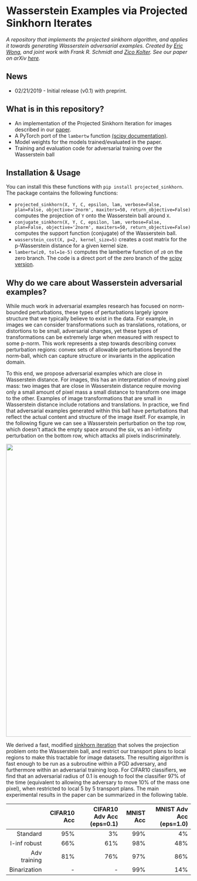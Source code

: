 # Wasserstein Examples via Projected Sinkhorn Iterates

*A repository that implements the projected sinkhorn algorithm, and applies it towards generating Wasserstein adversarial examples. Created by [Eric Wong](https://riceric22.github.io), and joint work with Frank R. Schmidt and [Zico Kolter](http://zicokolter.com). See our paper on arXiv [here][paper].*

[paper]: http://arxiv.org/abs/1902.07906

[lambertw]: https://docs.scipy.org/doc/scipy-0.14.0/reference/generated/scipy.special.lambertw.html
[sinkhorn]: https://arxiv.org/abs/1306.0895

## News
+ 02/21/2019 - Initial release (v0.1) with preprint. 

## What is in this repository? 
+ An implementation of the Projected Sinkhorn Iteration for images described in our [paper][paper].
+ A PyTorch port of the `lambertw` function [(scipy documentation)][lambertw]. 
+ Model weights for the models trained/evaluated in the paper. 
+ Training and evaluation code for adversarial training over the Wasserstein ball

## Installation & Usage
You can install this these functions with 
`pip install projected_sinkhorn`. The package contains the following functions: 
+ `projected_sinkhorn(X, Y, C, epsilon, lam, verbose=False, plan=False, objective='2norm', maxiters=50, return_objective=False)` computes the projection of `Y` onto the Wasserstein ball around `X`. 
+ `conjugate_sinkhorn(X, Y, C, epsilon, lam, verbose=False, plan=False, objective='2norm', maxiters=50, return_objective=False)` computes the support function (conjugate) of the Wasserstein ball. 
+ `wasserstein_cost(X, p=2, kernel_size=5)` creates a cost matrix for the p-Wasserstein distance for a given kernel size. 
+ `lambertw(z0, tol=1e-5)` computes the lambertw function of `z0` on the zero branch. The code is a direct port of the zero branch of the [scipy version][lambertw]. 

## Why do we care about Wasserstein adversarial examples? 
While much work in adversarial examples research has focused on norm-bounded perturbations, these types 
of perturbations largely ignore structure that we typically believe to exist in the data. For example, 
in images we can consider transformations such as translations, rotations, or distortions to be 
small, adversarial changes, yet these types of transformations can be extremely large when measured 
with respect to some p-norm. This work represents a step towards describing convex perturbation regions: 
convex sets of allowable perturbations beyond the norm-ball, which can capture structure or invariants in 
the application domain. 

To this end, we propose adversarial examples which are close in Wasserstein distance. For images, this has 
an interpretation of moving pixel mass: two images that are close in Wasserstein distance require moving only 
a small amount of pixel mass a small distance to transform one image to the other. Examples of image transformations 
that are small in Wasserstein distance include rotations and translations. In practice, we find that adversarial examples 
generated within this ball have perturbations that reflect the actual content and structure of the image itself. For example, in the following figure we can see a Wasserstein perturbation on the top row, which doesn't attack the empty space around the six,  vs an l-infinity perturbation on the bottom row, which attacks all pixels indiscriminately. 

<img src="https://github.com/locuslab/projected_sinkhorn/blob/master/images/perturbation.png" width="800">

We derived a fast, modified [sinkhorn iteration][sinkhorn] that solves the projection problem onto the Wasserstein ball, and restrict our transport plans to local regions to make this tractable for image datasets. The resulting algorithm is fast enough to be run as a subroutine within a PGD adversary, and furthermore within an adversarial training loop. For CIFAR10 classifiers, we find that an adversarial radius of 0.1 is enough to fool the classifier 97% of the time (equivalent to allowing the adversary to move 10\% of the mass one pixel), when restricted to local 5 by 5 transport plans. The main experimental results in the paper can be summarized in the following table. 

|          | CIFAR10 Acc | CIFAR10 Adv Acc (eps=0.1) | MNIST Acc | MNIST Adv Acc (eps=1.0) |
| --------:| ----------:|----------:| ---------:| ------------:|
| Standard     |       95% |       3% |     99% |          4% |
| l-inf robust |       66% |      61% |     98% |         48% |
| Adv training |       81% |      76% |     97% |         86% |
| Binarization |         - |        - |     99% |         14% |
